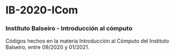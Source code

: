 # IB-2020-ICom
### Instituto Balseiro - Introducción al cómputo 

Códigos hechos en la materia Introducción al Cómputo del Instituto Balseiro, entre 09/2020 y 01/2021.
